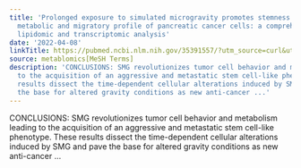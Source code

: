 ```yaml
---
title: 'Prolonged exposure to simulated microgravity promotes stemness impairing morphological,
  metabolic and migratory profile of pancreatic cancer cells: a comprehensive proteomic,
  lipidomic and transcriptomic analysis'
date: '2022-04-08'
linkTitle: https://pubmed.ncbi.nlm.nih.gov/35391557/?utm_source=curl&utm_medium=rss&utm_campaign=pubmed-2&utm_content=1Zkrxt7ktlCbHBXEV3v65xxSnkSWNsJ1A6Fq3gBniKhGfIUslK&fc=20210907212339&ff=20220412211152&v=2.17.6
source: metablomics[MeSH Terms]
description: 'CONCLUSIONS: SMG revolutionizes tumor cell behavior and metabolism leading
  to the acquisition of an aggressive and metastatic stem cell-like phenotype. These
  results dissect the time-dependent cellular alterations induced by SMG and pave
  the base for altered gravity conditions as new anti-cancer ...'
---
```

CONCLUSIONS: SMG revolutionizes tumor cell behavior and metabolism leading to the acquisition of an aggressive and metastatic stem cell-like phenotype. These results dissect the time-dependent cellular alterations induced by SMG and pave the base for altered gravity conditions as new anti-cancer ...